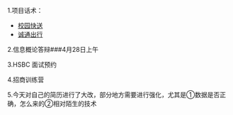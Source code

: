 1.项目话术：

- [校园快送](https://blog.csdn.net/qq_45195447/article/details/143307640)
- [诚通出行]()

2.信息概论答辩###4月28日上午

3.HSBC 面试预约

4.招商训练营

5.今天对自己的简历进行了大改，部分地方需要进行强化，尤其是①数据是否正确，怎么来的②相对陌生的技术
